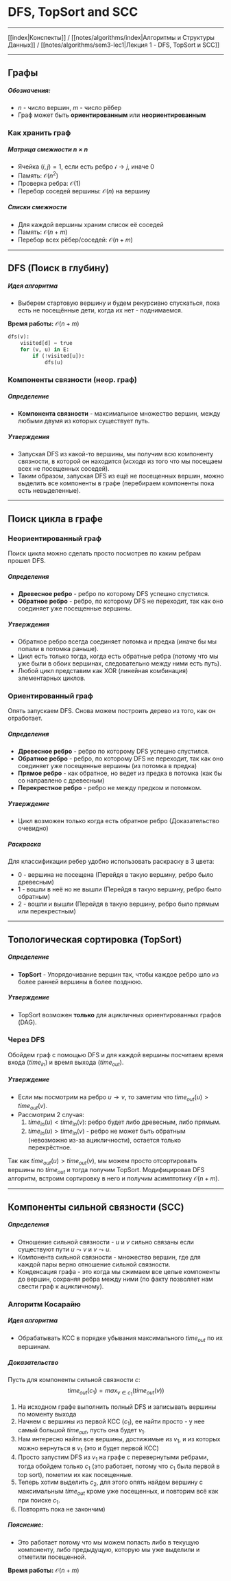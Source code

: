 # DFS, TopSort and SCC
---

[[index|Конспекты]] / [[notes/algorithms/index|Алгоритмы и Структуры Данных]] / [[notes/algorithms/sem3-lec1|Лекция 1 - DFS, TopSort и SCC]]

--- 

## Графы
##### Обозначения:
-  $n$ - число вершин, $m$ - число рёбер
- Граф может быть **ориентированным** или **неориентированным**

### Как хранить граф
##### Матрица смежности $n \times n$
- Ячейка $\mathcal (i, j) = 1$, если есть ребро $\mathcal i \to j$, иначе $0$
- Память: $\mathcal O(n^2)$
- Проверка ребра: $\mathcal O(1)$
- Перебор соседей вершины: $\mathcal O(n)$ на вершину

##### Списки смежности
- Для каждой вершины храним список её соседей
- Память: $\mathcal O(n + m)$
- Перебор всех рёбер/соседей: $\mathcal O(n + m)$

---
## DFS (Поиск в глубину)
##### Идея алгоритма
- Выберем стартовую вершину и будем рекурсивно спускаться, пока есть не посещённые дети, когда их нет - поднимаемся.

**Время работы:** $\mathcal O(n + m)$
``` py
dfs(v):
	visited[d] = true
	for (v, u) in E:
		if (!visited[u]):
			dfs(u)
```

### Компоненты связности (неор. граф)
##### Определение
 - **Компонента связности** - максимальное множество вершин, между любыми двумя из которых существует путь.

##### Утверждения
 - Запуская DFS из какой-то вершины, мы получим всю компоненту связности, в которой он находится (исходя из того что мы посещаем всех не посещенных соседей). 
 - Таким образом, запуская DFS из ещё не посещенных вершин, можно выделить все компоненты в графе (перебираем компоненты пока есть невыделенные).

---
## Поиск цикла в графе
### Неориентированный граф
Поиск цикла можно сделать просто посмотрев по каким ребрам прошел DFS.

##### Определения
- **Древесное ребро** - ребро по которому DFS успешно спустился.
- **Обратное ребро** - ребро, по которому DFS не переходит, так как оно соединяет уже посещенные вершины.

##### Утверждения
 - Обратное ребро всегда соединяет потомка и предка (иначе бы мы попали в потомка раньше).
 - Цикл есть только тогда, когда есть обратные ребра (потому что мы уже были в обоих вершинах, следовательно между ними есть путь).
 - Любой цикл представим как XOR (линейная комбинация) элементарных циклов.

### Ориентированный граф 
Опять запускаем DFS. Снова можем построить дерево из того, как он отработает. 

##### Определения
 - **Древесное ребро** - ребро по которому DFS успешно спустился.
 - **Обратное ребро** - ребро, по которому DFS не переходит, так как оно соединяет уже посещенные вершины (из потомка в предка)
 - **Прямое ребро** - как обратное, но ведет из предка в потомка (как бы со направлено с древесным)
 - **Перекрестное ребро** - ребро не между предком и потомком. 

##### Утверждение
 - Цикл возможен только когда есть обратное ребро (Доказательство очевидно)

##### Раскраска
Для классификации ребер удобно использовать раскраску в 3 цвета:
- 0 - вершина не посещена (Перейдя в такую вершину, ребро было древесным)
- 1 - вошли в неё но не вышли (Перейдя в такую вершину, ребро было обратным)
- 2 - вошли и вышли (Перейдя в такую вершину, ребро было прямым или перекрестным)

---
## Топологическая сортировка (TopSort)
##### Определение
- **TopSort** -  Упорядочивание вершин так, чтобы каждое ребро шло из более ранней вершины в более позднюю.

##### Утверждение
- TopSort возможен **только** для ацикличных ориентированных графов (DAG).

### Через DFS
Обойдем граф с помощью DFS и для каждой вершины посчитаем время входа ($time_{in}$) и время выхода ($time_{out}$). 

##### Утверждение
 - Если мы посмотрим на ребро $u \rightarrow v$, то заметим что $time_{out}(u) > time_{out}(v)$.
 - Рассмотрим 2 случая:
 	1. $time_{in}(u) < time_{in}(v)$: ребро будет либо древесным, либо прямым.
 	2. $time_{in}(u) > time_{in}(v)$ - ребро не может быть обратным (невозможно из-за ацикличности), остается только перекрёстное.

Так как $time_{out}(u) > time_{out}(v)$, мы можем просто отсортировать вершины по $time_{out}$ и тогда получим TopSort. Модифицировав DFS алгоритм, встроим сортировку в него и получим асимптотику $\mathcal O(n + m)$.

---
## Компоненты сильной связности (SCC)
##### Определения
- Отношение сильной связности - $u$ и $v$ сильно связаны если существуют пути $u \leadsto v$ и $v \leadsto u$.
- Компонента сильной связности - множество вершин, где для каждой пары верно отношение сильной связности.
 - Конденсация графа - это когда мы сжимаем все целые компоненты до вершин, сохраняя ребра между ними (по факту позволяет нам свести граф к ацикличному).

### Алгоритм Косарайю
##### Идея алгоритма
- Обрабатывать КСС в порядке убывания максимального $time_{out}$ по их вершинам.

##### Доказательство
Пусть для компоненты сильной связности $c$:
$$
time_{out}(c_1) = max_{v∈c_1} (time_{out}(v))
$$ 

1. На исходном графе выполнить полный DFS и записывать вершины по моменту выхода
2. Начнем с вершины из первой КСС ($c_1$), ее найти просто - у нее самый большой $time_{out}$, пусть она будет $v_1$. 
3. Нам интересно найти все вершины, достижимые из $v_1$, и из которых можно вернуться в $v_1$ (это и будет первой КСС) 
4. Просто запустим DFS из $v_1$ на графе с перевернутыми ребрами, тогда обойдем только $c_1$ (это работает, потому что $c_1$ была первой в top sort), пометим их как посещенные. 
5. Теперь хотим выделить $с_2$, для этого опять найдем вершину с максимальным $time_{out}$ кроме уже посещенных, и повторим всё как при поиске $c_1$.
6. Повторять пока не закончим)

##### Пояснение:
- Это работает потому что мы можем попаcть либо в текущую компоненту, либо предыдущую, которую мы уже выделили и отметили посещенной.

**Время работы:** $\mathcal O(n + m)$


